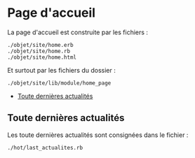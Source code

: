 # Page d'accueil

La page d'accueil est construite par les fichiers :

    ./objet/site/home.erb
    ./objet/site/home.rb
    ./objet/site/home.html

Et surtout par les fichiers du dossier :

    ./objet/site/lib/module/home_page

* [Toute dernières actualités](#toutedernieresactualites)
<a name='toutedernieresactualites'></a>

## Toute dernières actualités

Les toute dernières actualités sont consignées dans le fichier :

    ./hot/last_actualites.rb
